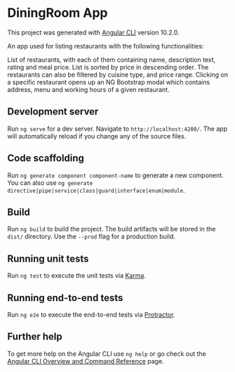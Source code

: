 # DiningRoom App

This project was generated with [Angular CLI](https://github.com/angular/angular-cli) version 10.2.0.

An app used for listing restaurants with the following functionalities:

List of restaurants, with each of them containing name, description text, rating and meal price. List is sorted by price in descending order. The restaurants can also be filtered 
by cuisine type, and price range. Clicking on a specific restaurant opens up an NG Bootstrap modal which contains address, menu and working hours of a given restaurant.

## Development server

Run `ng serve` for a dev server. Navigate to `http://localhost:4200/`. The app will automatically reload if you change any of the source files.

## Code scaffolding

Run `ng generate component component-name` to generate a new component. You can also use `ng generate directive|pipe|service|class|guard|interface|enum|module`.

## Build

Run `ng build` to build the project. The build artifacts will be stored in the `dist/` directory. Use the `--prod` flag for a production build.

## Running unit tests

Run `ng test` to execute the unit tests via [Karma](https://karma-runner.github.io).

## Running end-to-end tests

Run `ng e2e` to execute the end-to-end tests via [Protractor](http://www.protractortest.org/).

## Further help

To get more help on the Angular CLI use `ng help` or go check out the [Angular CLI Overview and Command Reference](https://angular.io/cli) page.
